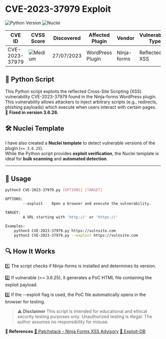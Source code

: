 # CVE-2023-37979 Exploit

![Python Version](https://img.shields.io/badge/python-3.x-blue.svg)
![Nuclei](https://img.shields.io/badge/Nuclei-template-yellow.svg)

| CVE ID        | CVSS Score   | Discovered   | Affected Plugin  | Vendor         | Vulnerability Type |
|--------------|-------------|-------------|-----------------|---------------|--------------------|
| CVE-2023-37979 | ![Medium](https://img.shields.io/badge/5.0-Medium-orange) | 27/07/2023 | WordPress Plugin | Ninja-forms | Reflected XSS |

## 🐍 Python Script
This Python script exploits the reflected Cross-Site Scripting (XSS) vulnerability CVE-2023-37979 found in the Ninja-forms WordPress plugin.  
This vulnerability allows attackers to inject arbitrary scripts (e.g., redirects, phishing payloads) which execute when users interact with certain pages.  
🔹 **Fixed in version 3.6.26.**  

## 🛠 Nuclei Template
I have also created a **Nuclei template** to detect vulnerable versions of the plugin (`<= 3.6.25`).  
While the Python script provides **exploit verification**, the Nuclei template is ideal for **bulk scanning** and **automated detection**.

---

## 🚀 Usage
```bash
python3 CVE-2023-37979.py [OPTIONS] [TARGET]

OPTIONS:
        --exploit    Open a browser and execute the vulnerability.

TARGET:
        A URL starting with 'http://' or 'https://'

Examples:
    python3 CVE-2023-37979.py https://vulnsite.com
    python3 CVE-2023-37979.py --exploit https://vulnsite.com
```

## 🔍 How It Works
1️⃣ The script checks if Ninja-forms is installed and determines its version.

2️⃣ If vulnerable (<= 3.6.25), it generates a PoC HTML file containing the exploit payload.

3️⃣ If the --exploit flag is used, the PoC file automatically opens in the browser for testing.

> **⚠️ Disclaimer**
> This script is intended for educational and ethical security testing purposes only.
> Unauthorized testing is illegal. The author assumes no responsibility for misuse.

**📜 References**
[🔗 Patchstack - Ninja Forms XSS Advisory](https://patchstack.com/articles/multiple-high-severity-vulnerabilities-in-ninja-forms-plugin?_s_id=cve)
[🔗 Exploit-DB](https://www.exploit-db.com/exploits/51644)
